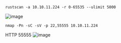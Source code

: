 ```
rustscan -a 10.10.11.224 -r 0-65535 --ulimit 5000
```
![image](https://github.com/karanshergill/Hack-the-Box/assets/83878909/eb7f80db-8ea9-414a-9854-1341815a5d8b)

```
nmap -Pn -sC -sV -p 22,55555 10.10.11.224
```


HTTP 55555
![image](https://github.com/karanshergill/Hack-the-Box/assets/83878909/7b31d1f4-54ea-4192-89a2-d8c133665324)
